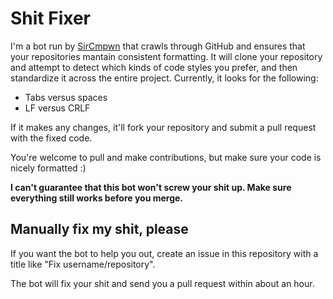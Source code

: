 # Shit Fixer

I'm a bot run by [SirCmpwn](https://github.com/SirCmpwn) that crawls through GitHub and ensures that your
repositories mantain consistent formatting. It will clone your repository and attempt to detect which
kinds of code styles you prefer, and then standardize it across the entire project. Currently, it looks for
the following:

* Tabs versus spaces
* LF versus CRLF

If it makes any changes, it'll fork your repository and submit a pull request with the fixed code.

You're welcome to pull and make contributions, but make sure your code is nicely formatted :)

**I can't guarantee that this bot won't screw your shit up. Make sure everything still works before you merge.**

## Manually fix my shit, please

If you want the bot to help you out, create an issue in this repository with a title like "Fix username/repository".

The bot will fix your shit and send you a pull request within about an hour.